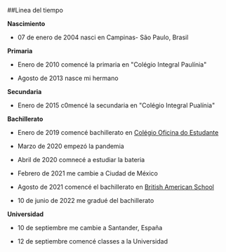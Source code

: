 ##Linea del tiempo

**Nascimiento** 

-  07 de enero de 2004 nasci en Campinas- São Paulo, Brasil 

**Primaria** 

- Enero de 2010 comencé la primaria en "Colégio Integral Paulínia"

- Agosto de 2013 nasce mi hermano 

**Secundaria**

- Enero de 2015 c0mencé la secundaria en "Colégio Integral Pualínia"

**Bachillerato** 

- Enero de 2019 comencé bachillerato en [Colégio Oficina do Estudante](https://oficinadoestudante.com.br/)

- Marzo de 2020 empezó la pandemia 

- Abril de 2020 comnecé a estudiar la bateria 

- Febrero de 2021 me cambie a Ciudad de México 

- Agosto de 2021 comencé el bachillerato en [British American School](https://www.british.edu.mx/)

- 10 de junio de 2022 me gradué del bachillerato 

**Universidad** 

- 10 de septiembre me cambie a Santander, España 

- 12 de septiembre comencé classes a la Universidad 
